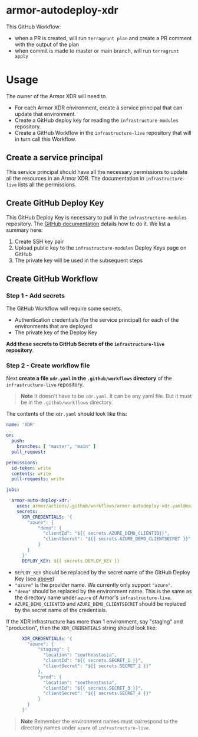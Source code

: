 # armor-autodeploy-xdr

This GitHub Workflow:
- when a PR is created, will run `terragrunt plan` and create a PR comment with the output of the plan
- when commit is made to master or main branch, will run `terragrunt apply`

# Usage

The owner of the Armor XDR will need to
- For each Armor XDR environment, create a service principal that can update that environment.
- Create a GitHub deploy key for reading the `infrastructure-modules` repository.
- Create a GitHub Workflow in the `infrastructure-live` repository that will in turn call this Workflow.

## Create a service principal

This service principal should have all the necessary permissions to update all the resources in an Armor XDR.
The documentation in `infrastructure-live` lists all the permissions.

## Create GitHub Deploy Key

This GitHub Deploy Key is necessary to pull in the `infrastructure-modules` repository. The [GitHub documentation](
https://docs.github.com/en/authentication/connecting-to-github-with-ssh/managing-deploy-keys#set-up-deploy-keys)
details how to do it. We list a summary here:

1. Create SSH key pair
2. Upload public key to the `infrastructure-modules` Deploy Keys page on GitHub
3. The private key will be used in the subsequent steps

## Create GitHub Workflow

### Step 1 - Add secrets

The GitHub Workflow will require some secrets.
- Authentication credentials (for the service principal) for each of the environments that are deployed
- The private key of the Deploy Key

**Add these secrets to GitHub Secrets of the `infrastructure-live` repository**.

### Step 2 - Create workflow file

Next **create a file `xdr.yaml` in the `.github/workflows` directory** of the `infrastructure-live` repository.

> **Note**
> It doesn't have to be `xdr.yaml`. It can be any yaml file.
> But it must be in the `.github/workflows` directory.

The contents of the `xdr.yaml` should look like this:


```yaml
name: 'XDR'

on:
  push:
    branches: [ "master", "main" ]
  pull_request:

permissions:
  id-token: write
  contents: write
  pull-requests: write

jobs:

  armor-auto-deploy-xdr:
    uses: armor/actions/.github/workflows/armor-autodeploy-xdr.yaml@main
    secrets:
      XDR_CREDENTIALS: '{
        "azure": {
            "demo": {
              "clientId": "${{ secrets.AZURE_DEMO_CLIENTID}}",
              "clientSecret": "${{ secrets.AZURE_DEMO_CLIENTSECRET }}"
            }
        }
      }'
      DEPLOY_KEY: ${{ secrets.DEPLOY_KEY }}
```

- `DEPLOY_KEY` should be replaced by the secret name of the GitHub Deploy Key (see [above](#create-github-deploy-key))
- `"azure"` is the provider name. We currently only support `"azure"`.
- `"demo"` should be replaced by the environment name. This is the same as the directory name under `azure` of Armor's
  `infrastructure-live`.
- `AZURE_DEMO_CLIENTID` and `AZURE_DEMO_CLIENTSECRET` should be replaced by the secret name of the credentials.

If the XDR infrastructure has more than 1 environment, say "staging" and "production", then the `XDR_CREDENTIALS` string
should look like:

```yaml
      XDR_CREDENTIALS: '{
        "azure": {
            "staging": {
              "location": "southeastasia",
              "clientId": "${{ secrets.SECRET_1 }}",
              "clientSecret": "${{ secrets.SECRET_2 }}"
            },
            "prod": {
              "location": "southeastasia",
              "clientId": "${{ secrets.SECRET_3 }}",
              "clientSecret": "${{ secrets.SECRET_4 }}"
            }
        }
      }'
```

> **Note**
> Remember the environment names must correspond to the directory names under `azure` of `infrastructure-live`.
